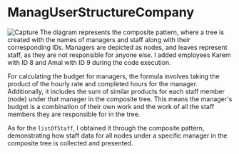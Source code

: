 # ManagUserStructureCompany
![Capture](https://github.com/marahsaadeh/ManagUserStructureCompany/assets/92647123/cd5af59d-a678-461f-a776-ef756fa62155)
The diagram represents the composite pattern, where a tree is created with the names of managers and staff along with their corresponding IDs. Managers are depicted as nodes, and leaves represent staff, as they are not responsible for anyone else. I added employees Karem with ID 8 and Amal with ID 9 during the code execution.

For calculating the budget for managers, the formula involves taking the product of the hourly rate and completed hours for the manager. Additionally, it includes the sum of similar products for each staff member (node) under that manager in the composite tree. This means the manager's budget is a combination of their own work and the work of all the staff members they are responsible for in the tree.

As for the `listOfStaff`, I obtained it through the composite pattern, demonstrating how staff data for all nodes under a specific manager in the composite tree is collected and presented.
